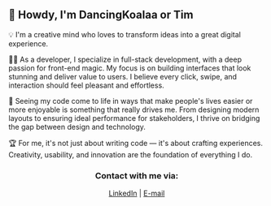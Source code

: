 ## 🐨 Howdy, I'm DancingKoalaa or Tim

💡 I'm a creative mind who loves to transform ideas into a great digital experience.

🧑‍🔧  As a developer, I specialize in full-stack development, with a deep passion for front-end magic. My focus is on building interfaces that  look stunning and deliver value to users. I believe every click, swipe, and interaction should feel pleasant and effortless.

🌠  Seeing my code come to life in ways that make people's lives easier or more enjoyable is something that really drives me. From designing modern layouts to ensuring ideal performance for stakeholders, I thrive on bridging the gap between design and technology.

🏆  For me, it's not just about writing code — it's about crafting experiences. Creativity, usability, and innovation are the foundation of everything I do.

<h3 align="center">Contact with me via:</h3>
<p align="center">
  <a href="https://www.linkedin.com/in/tim-wetzels-4595a5152/">LinkedIn</a> | <a href="mailto:twetzels@tzunder.nl">E-mail</a>
</p>
<!--
**Dancingkoalaa/DancingKoalaa** is a ✨ _special_ ✨ repository because its `README.md` (this file) appears on your GitHub profile.

Here are some ideas to get you started:

- 🔭 I’m currently working on ...
- 🌱 I’m currently learning ...
- 👯 I’m looking to collaborate on ...
- 🤔 I’m looking for help with ...
- 💬 Ask me about ...
- 📫 How to reach me: ...
- 😄 Pronouns: ...
- ⚡ Fun fact: ...
-->
